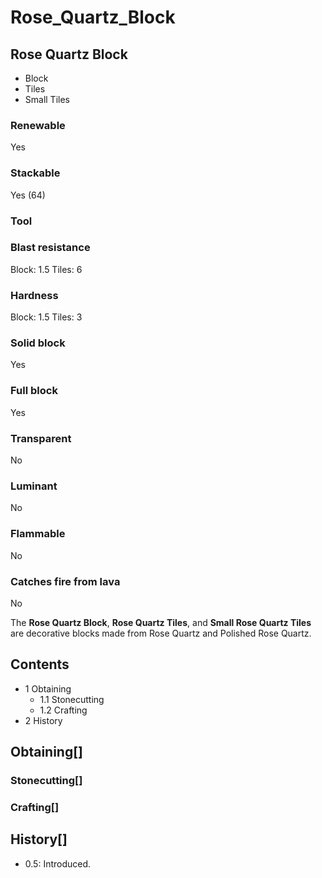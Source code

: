 # Rose_Quartz_Block

## Rose Quartz Block

- Block
- Tiles
- Small Tiles

### Renewable

Yes

### Stackable

Yes (64)

### Tool

### Blast resistance

Block: 1.5
Tiles: 6

### Hardness

Block: 1.5
Tiles: 3

### Solid block

Yes

### Full block

Yes

### Transparent

No

### Luminant

No

### Flammable

No

### Catches fire from lava

No

The **Rose Quartz Block**, **Rose Quartz Tiles**, and **Small Rose Quartz Tiles** are decorative blocks made from Rose Quartz and Polished Rose Quartz.

## Contents

- 1 Obtaining
    - 1.1 Stonecutting
    - 1.2 Crafting
- 2 History

## Obtaining[]

### Stonecutting[]

### Crafting[]

## History[]

- 0.5: Introduced.
